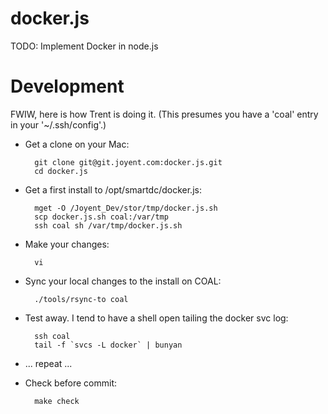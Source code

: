 # docker.js

TODO: Implement Docker in node.js




# Development

FWIW, here is how Trent is doing it. (This presumes you have a 'coal'
entry in your '~/.ssh/config'.)

- Get a clone on your Mac:

        git clone git@git.joyent.com:docker.js.git
        cd docker.js

- Get a first install to /opt/smartdc/docker.js:

        mget -O /Joyent_Dev/stor/tmp/docker.js.sh
        scp docker.js.sh coal:/var/tmp
        ssh coal sh /var/tmp/docker.js.sh

- Make your changes:

        vi

- Sync your local changes to the install on COAL:

        ./tools/rsync-to coal

- Test away. I tend to have a shell open tailing the docker
  svc log:

        ssh coal
        tail -f `svcs -L docker` | bunyan

- ... repeat ...

- Check before commit:

        make check

